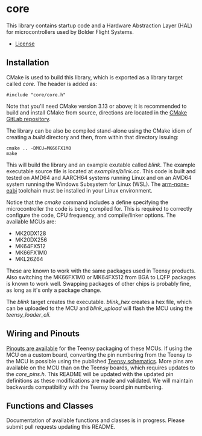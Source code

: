 # core
This library contains startup code and a Hardware Abstraction Layer (HAL) for microcontrollers used by Bolder Flight Systems.
   * [License](LICENSE.md)

## Installation
CMake is used to build this library, which is exported as a library target called *core*. The header is added as:

```
#include "core/core.h"
```
Note that you'll need CMake version 3.13 or above; it is recommended to build and install CMake from source, directions are located in the [CMake GitLab repository](https://github.com/Kitware/CMake).

The library can be also be compiled stand-alone using the CMake idiom of creating a *build* directory and then, from within that directory issuing:

```
cmake .. -DMCU=MK66FX1M0
make
```

This will build the library and an example exutable called *blink*. The example executable source file is located at *examples/blink.cc*. This code is built and tested on AMD64 and AARCH64 systems running Linux and on an AMD64 system running the Windows Subsystem for Linux (WSL). The [arm-none-eabi](https://developer.arm.com/tools-and-software/open-source-software/developer-tools/gnu-toolchain/gnu-rm/downloads) toolchain must be installed in your Linux environment.

Notice that the *cmake* command includes a define specifying the microcontroller the code is being compiled for. This is required to correctly configure the code, CPU frequency, and compile/linker options. The available MCUs are:
   * MK20DX128
   * MK20DX256
   * MK64FX512
   * MK66FX1M0
   * MKL26Z64

These are known to work with the same packages used in Teensy products. Also switching the MK66FX1M0 or MK64FX512 from BGA to LQFP packages is known to work well. Swapping packages of other chips is probably fine, as long as it's only a package change.

The *blink* target creates the executable. *blink_hex* creates a hex file, which can be uploaded to the MCU and *blink_upload* will flash the MCU using the *teensy_loader_cli*.

## Wiring and Pinouts
[Pinouts are available](https://www.pjrc.com/teensy/pinout.html) for the Teensy packaging of these MCUs. If using the MCU on a custom board, converting the pin numbering from the Teensy to the MCU is possible using the published [Teensy schematics](https://www.pjrc.com/teensy/schematic.html). More pins are available on the MCU than on the Teensy boards, which requires updates to the *core_pins.h*. This README will be updated with the updated pin definitions as these modifications are made and validated. We will maintain backwards compatibility with the Teensy board pin numbering.

## Functions and Classes
Documentation of available functions and classes is in progress. Please submit pull requests updating this README.
